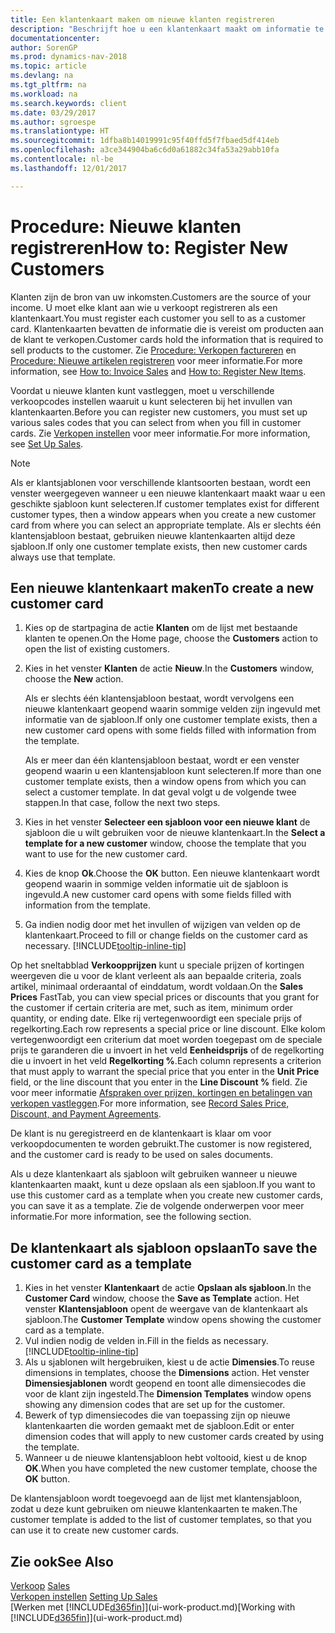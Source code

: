```yaml
---
title: Een klantenkaart maken om nieuwe klanten registreren
description: "Beschrijft hoe u een klantenkaart maakt om informatie te registreren over elke nieuwe klant of cliënt aan wie u verkoopt."
documentationcenter: 
author: SorenGP
ms.prod: dynamics-nav-2018
ms.topic: article
ms.devlang: na
ms.tgt_pltfrm: na
ms.workload: na
ms.search.keywords: client
ms.date: 03/29/2017
ms.author: sgroespe
ms.translationtype: HT
ms.sourcegitcommit: 1dfba8b14019991c95f40ffd5f7fbaed5df414eb
ms.openlocfilehash: a3ce344904ba6c6d0a61882c34fa53a29abb10fa
ms.contentlocale: nl-be
ms.lasthandoff: 12/01/2017

---
```

# <a name="how-to-register-new-customers"></a><span data-ttu-id="cc502-103">Procedure: Nieuwe klanten registreren</span><span class="sxs-lookup"><span data-stu-id="cc502-103">How to: Register New Customers</span></span>
<span data-ttu-id="cc502-104">Klanten zijn de bron van uw inkomsten.</span><span class="sxs-lookup"><span data-stu-id="cc502-104">Customers are the source of your income.</span></span> <span data-ttu-id="cc502-105">U moet elke klant aan wie u verkoopt registreren als een klantenkaart.</span><span class="sxs-lookup"><span data-stu-id="cc502-105">You must register each customer you sell to as a customer card.</span></span> <span data-ttu-id="cc502-106">Klantenkaarten bevatten de informatie die is vereist om producten aan de klant te verkopen.</span><span class="sxs-lookup"><span data-stu-id="cc502-106">Customer cards hold the information that is required to sell products to the customer.</span></span> <span data-ttu-id="cc502-107">Zie [Procedure: Verkopen factureren](sales-how-invoice-sales.md) en [Procedure: Nieuwe artikelen registreren](inventory-how-register-new-items.md) voor meer informatie.</span><span class="sxs-lookup"><span data-stu-id="cc502-107">For more information, see [How to: Invoice Sales](sales-how-invoice-sales.md) and [How to: Register New Items](inventory-how-register-new-items.md).</span></span>  

<span data-ttu-id="cc502-108">Voordat u nieuwe klanten kunt vastleggen, moet u verschillende verkoopcodes instellen waaruit u kunt selecteren bij het invullen van klantenkaarten.</span><span class="sxs-lookup"><span data-stu-id="cc502-108">Before you can register new customers, you must set up various sales codes that you can select from when you fill in customer cards.</span></span> <span data-ttu-id="cc502-109">Zie [Verkopen instellen](sales-setup-sales.md) voor meer informatie.</span><span class="sxs-lookup"><span data-stu-id="cc502-109">For more information, see [Set Up Sales](sales-setup-sales.md).</span></span>

> [!NOTE]  
>   <span data-ttu-id="cc502-110">Als er klantsjablonen voor verschillende klantsoorten bestaan, wordt een venster weergegeven wanneer u een nieuwe klantenkaart maakt waar u een geschikte sjabloon kunt selecteren.</span><span class="sxs-lookup"><span data-stu-id="cc502-110">If customer templates exist for different customer types, then a window appears when you create a new customer card from where you can select an appropriate template.</span></span> <span data-ttu-id="cc502-111">Als er slechts één klantensjabloon bestaat, gebruiken nieuwe klantenkaarten altijd deze sjabloon.</span><span class="sxs-lookup"><span data-stu-id="cc502-111">If only one customer template exists, then new customer cards always use that template.</span></span>

## <a name="to-create-a-new-customer-card"></a><span data-ttu-id="cc502-112">Een nieuwe klantenkaart maken</span><span class="sxs-lookup"><span data-stu-id="cc502-112">To create a new customer card</span></span>
1. <span data-ttu-id="cc502-113">Kies op de startpagina de actie **Klanten** om de lijst met bestaande klanten te openen.</span><span class="sxs-lookup"><span data-stu-id="cc502-113">On the Home page, choose the **Customers** action to open the list of existing customers.</span></span>  
2. <span data-ttu-id="cc502-114">Kies in het venster **Klanten** de actie **Nieuw**.</span><span class="sxs-lookup"><span data-stu-id="cc502-114">In the **Customers** window, choose the **New** action.</span></span>

    <span data-ttu-id="cc502-115">Als er slechts één klantensjabloon bestaat, wordt vervolgens een nieuwe klantenkaart geopend waarin sommige velden zijn ingevuld met informatie van de sjabloon.</span><span class="sxs-lookup"><span data-stu-id="cc502-115">If only one customer template exists, then a new customer card opens with some fields filled with information from the template.</span></span>

    <span data-ttu-id="cc502-116">Als er meer dan één klantensjabloon bestaat, wordt er een venster geopend waarin u een klantensjabloon kunt selecteren.</span><span class="sxs-lookup"><span data-stu-id="cc502-116">If more than one customer template exists, then a window opens from which you can select a customer template.</span></span> <span data-ttu-id="cc502-117">In dat geval volgt u de volgende twee stappen.</span><span class="sxs-lookup"><span data-stu-id="cc502-117">In that case, follow the next two steps.</span></span>
3. <span data-ttu-id="cc502-118">Kies in het venster **Selecteer een sjabloon voor een nieuwe klant** de sjabloon die u wilt gebruiken voor de nieuwe klantenkaart.</span><span class="sxs-lookup"><span data-stu-id="cc502-118">In the **Select a template for a new customer** window, choose the template that you want to use for the new customer card.</span></span>
4. <span data-ttu-id="cc502-119">Kies de knop **Ok**.</span><span class="sxs-lookup"><span data-stu-id="cc502-119">Choose the **OK** button.</span></span> <span data-ttu-id="cc502-120">Een nieuwe klantenkaart wordt geopend waarin in sommige velden informatie uit de sjabloon is ingevuld.</span><span class="sxs-lookup"><span data-stu-id="cc502-120">A new customer card opens with some fields filled with information from the template.</span></span>  
5. <span data-ttu-id="cc502-121">Ga indien nodig door met het invullen of wijzigen van velden op de klantenkaart.</span><span class="sxs-lookup"><span data-stu-id="cc502-121">Proceed to fill or change fields on the customer card as necessary.</span></span> [!INCLUDE[tooltip-inline-tip](includes/tooltip-inline-tip_md.md)]

<span data-ttu-id="cc502-122">Op het sneltabblad **Verkoopprijzen** kunt u speciale prijzen of kortingen weergeven die u voor de klant verleent als aan bepaalde criteria, zoals artikel, minimaal orderaantal of einddatum, wordt voldaan.</span><span class="sxs-lookup"><span data-stu-id="cc502-122">On the **Sales Prices** FastTab, you can view special prices or discounts that you grant for the customer if certain criteria are met, such as item, minimum order quantity, or ending date.</span></span> <span data-ttu-id="cc502-123">Elke rij vertegenwoordigt een speciale prijs of regelkorting.</span><span class="sxs-lookup"><span data-stu-id="cc502-123">Each row represents a special price or line discount.</span></span> <span data-ttu-id="cc502-124">Elke kolom vertegenwoordigt een criterium dat moet worden toegepast om de speciale prijs te garanderen die u invoert in het veld **Eenheidsprijs** of de regelkorting die u invoert in het veld **Regelkorting %**.</span><span class="sxs-lookup"><span data-stu-id="cc502-124">Each column represents a criterion that must apply to warrant the special price that you enter in the **Unit Price** field, or the line discount that you enter in the **Line Discount %** field.</span></span> <span data-ttu-id="cc502-125">Zie voor meer informatie [Afspraken over prijzen, kortingen en betalingen van verkopen vastleggen](sales-how-record-sales-price-discount-payment-agreements.md).</span><span class="sxs-lookup"><span data-stu-id="cc502-125">For more information, see [Record Sales Price, Discount, and Payment Agreements](sales-how-record-sales-price-discount-payment-agreements.md).</span></span>

<span data-ttu-id="cc502-126">De klant is nu geregistreerd en de klantenkaart is klaar om voor verkoopdocumenten te worden gebruikt.</span><span class="sxs-lookup"><span data-stu-id="cc502-126">The customer is now registered, and the customer card is ready to be used on sales documents.</span></span>

<span data-ttu-id="cc502-127">Als u deze klantenkaart als sjabloon wilt gebruiken wanneer u nieuwe klantenkaarten maakt, kunt u deze opslaan als een sjabloon.</span><span class="sxs-lookup"><span data-stu-id="cc502-127">If you want to use this customer card as a template when you create new customer cards, you can save it as a template.</span></span> <span data-ttu-id="cc502-128">Zie de volgende onderwerpen voor meer informatie.</span><span class="sxs-lookup"><span data-stu-id="cc502-128">For more information, see the following section.</span></span>

## <a name="to-save-the-customer-card-as-a-template"></a><span data-ttu-id="cc502-129">De klantenkaart als sjabloon opslaan</span><span class="sxs-lookup"><span data-stu-id="cc502-129">To save the customer card as a template</span></span>
1. <span data-ttu-id="cc502-130">Kies in het venster **Klantenkaart** de actie **Opslaan als sjabloon**.</span><span class="sxs-lookup"><span data-stu-id="cc502-130">In the **Customer Card** window, choose the **Save as Template** action.</span></span> <span data-ttu-id="cc502-131">Het venster **Klantensjabloon** opent de weergave van de klantenkaart als sjabloon.</span><span class="sxs-lookup"><span data-stu-id="cc502-131">The **Customer Template** window opens showing the customer card as a template.</span></span>
2. <span data-ttu-id="cc502-132">Vul indien nodig de velden in.</span><span class="sxs-lookup"><span data-stu-id="cc502-132">Fill in the fields as necessary.</span></span> [!INCLUDE[tooltip-inline-tip](includes/tooltip-inline-tip_md.md)]
3. <span data-ttu-id="cc502-133">Als u sjablonen wilt hergebruiken, kiest u de actie **Dimensies**.</span><span class="sxs-lookup"><span data-stu-id="cc502-133">To reuse dimensions in templates, choose the **Dimensions** action.</span></span> <span data-ttu-id="cc502-134">Het venster **Dimensiesjablonen** wordt geopend en toont alle dimensiecodes die voor de klant zijn ingesteld.</span><span class="sxs-lookup"><span data-stu-id="cc502-134">The **Dimension Templates** window opens showing any dimension codes that are set up for the customer.</span></span>
4. <span data-ttu-id="cc502-135">Bewerk of typ dimensiecodes die van toepassing zijn op nieuwe klantenkaarten die worden gemaakt met de sjabloon.</span><span class="sxs-lookup"><span data-stu-id="cc502-135">Edit or enter dimension codes that will apply to new customer cards created by using the template.</span></span>  
5. <span data-ttu-id="cc502-136">Wanneer u de nieuwe klantensjabloon hebt voltooid, kiest u de knop **OK**.</span><span class="sxs-lookup"><span data-stu-id="cc502-136">When you have completed the new customer template, choose the **OK** button.</span></span>

<span data-ttu-id="cc502-137">De klantensjabloon wordt toegevoegd aan de lijst met klantensjabloon, zodat u deze kunt gebruiken om nieuwe klantenkaarten te maken.</span><span class="sxs-lookup"><span data-stu-id="cc502-137">The customer template is added to the list of customer templates, so that you can use it to create new customer cards.</span></span>

## <a name="see-also"></a><span data-ttu-id="cc502-138">Zie ook</span><span class="sxs-lookup"><span data-stu-id="cc502-138">See Also</span></span>
<span data-ttu-id="cc502-139">[Verkoop](sales-manage-sales.md)  </span><span class="sxs-lookup"><span data-stu-id="cc502-139">[Sales](sales-manage-sales.md)  </span></span>  
<span data-ttu-id="cc502-140">[Verkopen instellen](sales-setup-sales.md)  </span><span class="sxs-lookup"><span data-stu-id="cc502-140">[Setting Up Sales](sales-setup-sales.md)  </span></span>  
<span data-ttu-id="cc502-141">[Werken met [!INCLUDE[d365fin](includes/d365fin_md.md)]](ui-work-product.md)</span><span class="sxs-lookup"><span data-stu-id="cc502-141">[Working with [!INCLUDE[d365fin](includes/d365fin_md.md)]](ui-work-product.md)</span></span>

